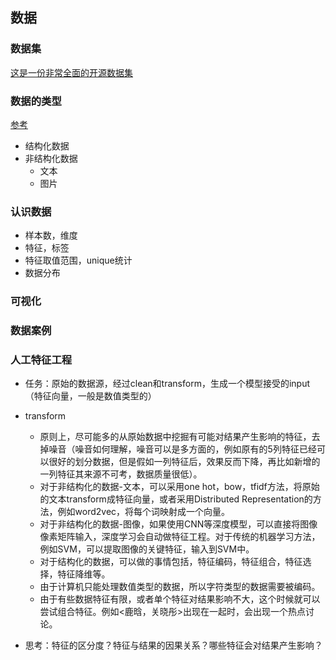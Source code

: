 ## 数据

### 数据集
[这是一份非常全面的开源数据集](https://www.jiqizhixin.com/articles/2018-09-05-2)

### 数据的类型
[参考](https://www.zybuluo.com/rianusr/note/1156011)
- 结构化数据
- 非结构化数据
	- 文本
	- 图片

### 认识数据
- 样本数，维度
- 特征，标签
- 特征取值范围，unique统计
- 数据分布


### 可视化


### 数据案例


### 人工特征工程
- 任务：原始的数据源，经过clean和transform，生成一个模型接受的input（特征向量，一般是数值类型的）
- transform
	- 原则上，尽可能多的从原始数据中挖掘有可能对结果产生影响的特征，去掉噪音（噪音如何理解，噪音可以是多方面的，例如原有的5列特征已经可以很好的划分数据，但是假如一列特征后，效果反而下降，再比如新增的一列特征其来源不可考，数据质量很低）。
	- 对于非结构化的数据-文本，可以采用one hot，bow，tfidf方法，将原始的文本transform成特征向量，或者采用Distributed Representation的方法，例如word2vec，将每个词映射成一个向量。
	- 对于非结构化的数据-图像，如果使用CNN等深度模型，可以直接将图像像素矩阵输入，深度学习会自动做特征工程。对于传统的机器学习方法，例如SVM，可以提取图像的关键特征，输入到SVM中。
	- 对于结构化的数据，可以做的事情包括，特征编码，特征组合，特征选择，特征降维等。
	- 由于计算机只能处理数值类型的数据，所以字符类型的数据需要被编码。
	- 由于有些数据特征有限，或者单个特征对结果影响不大，这个时候就可以尝试组合特征。例如<鹿晗，关晓彤>出现在一起时，会出现一个热点讨论。

- 思考：特征的区分度？特征与结果的因果关系？哪些特征会对结果产生影响？